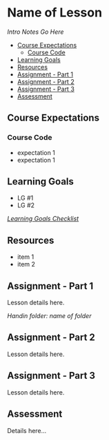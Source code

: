 # Name of Lesson

*Intro Notes Go Here* 

<!-- TOC depthFrom:2 -->

- [Course Expectations](#course-expectations)
    - [Course Code](#course-code)
- [Learning Goals](#learning-goals)
- [Resources](#resources)
- [Assignment - Part 1](#assignment---part-1)
- [Assignment - Part 2](#assignment---part-2)
- [Assignment - Part 3](#assignment---part-3)
- [Assessment](#assessment)

<!-- /TOC -->

## Course Expectations

### Course Code

- expectation 1
- expectation 1

## Learning Goals

- LG #1
- LG #2

*<a href="https://www.beens.org/learning-goals-checklist/" target="_blank">Learning Goals Checklist</a>*

## Resources

- item 1
- item 2

## Assignment - Part 1

Lesson details here.

*Handin folder: name of folder*

## Assignment - Part 2

Lesson details here.

## Assignment - Part 3

Lesson details here.

## Assessment

Details here...